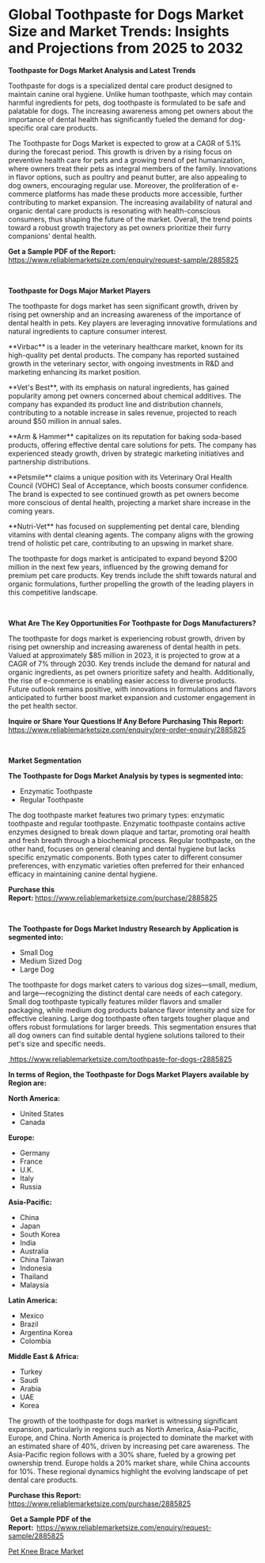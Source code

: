 <p><h1>Global Toothpaste for Dogs Market Size and Market Trends: Insights and Projections from 2025 to 2032</h1></p><p><strong>Toothpaste for Dogs Market Analysis and Latest Trends</strong></p>
<p><p>Toothpaste for dogs is a specialized dental care product designed to maintain canine oral hygiene. Unlike human toothpaste, which may contain harmful ingredients for pets, dog toothpaste is formulated to be safe and palatable for dogs. The increasing awareness among pet owners about the importance of dental health has significantly fueled the demand for dog-specific oral care products.</p><p>The Toothpaste for Dogs Market is expected to grow at a CAGR of 5.1% during the forecast period. This growth is driven by a rising focus on preventive health care for pets and a growing trend of pet humanization, where owners treat their pets as integral members of the family. Innovations in flavor options, such as poultry and peanut butter, are also appealing to dog owners, encouraging regular use. Moreover, the proliferation of e-commerce platforms has made these products more accessible, further contributing to market expansion. The increasing availability of natural and organic dental care products is resonating with health-conscious consumers, thus shaping the future of the market. Overall, the trend points toward a robust growth trajectory as pet owners prioritize their furry companions’ dental health.</p></p>
<p><strong>Get a Sample PDF of the Report:&nbsp;</strong> <a href="https://www.reliablemarketsize.com/enquiry/request-sample/2885825?utm_campaign=2384&utm_medium=2&utm_source=Github&utm_content=ia&utm_term=13032025&utm_id=toothpaste-for-dogs">https://www.reliablemarketsize.com/enquiry/request-sample/2885825</a></p>
<p>&nbsp;</p>
<p><strong>Toothpaste for Dogs Major Market Players</strong></p>
<p><p>The toothpaste for dogs market has seen significant growth, driven by rising pet ownership and an increasing awareness of the importance of dental health in pets. Key players are leveraging innovative formulations and natural ingredients to capture consumer interest.</p><p>**Virbac** is a leader in the veterinary healthcare market, known for its high-quality pet dental products. The company has reported sustained growth in the veterinary sector, with ongoing investments in R&D and marketing enhancing its market position.</p><p>**Vet's Best**, with its emphasis on natural ingredients, has gained popularity among pet owners concerned about chemical additives. The company has expanded its product line and distribution channels, contributing to a notable increase in sales revenue, projected to reach around $50 million in annual sales.</p><p>**Arm & Hammer** capitalizes on its reputation for baking soda-based products, offering effective dental care solutions for pets. The company has experienced steady growth, driven by strategic marketing initiatives and partnership distributions.</p><p>**Petsmile** claims a unique position with its Veterinary Oral Health Council (VOHC) Seal of Acceptance, which boosts consumer confidence. The brand is expected to see continued growth as pet owners become more conscious of dental health, projecting a market share increase in the coming years.</p><p>**Nutri-Vet** has focused on supplementing pet dental care, blending vitamins with dental cleaning agents. The company aligns with the growing trend of holistic pet care, contributing to an upswing in market share.</p><p>The toothpaste for dogs market is anticipated to expand beyond $200 million in the next few years, influenced by the growing demand for premium pet care products. Key trends include the shift towards natural and organic formulations, further propelling the growth of the leading players in this competitive landscape.</p></p>
<p>&nbsp;</p>
<p><strong>What Are The Key Opportunities For Toothpaste for Dogs Manufacturers?</strong></p>
<p><p>The toothpaste for dogs market is experiencing robust growth, driven by rising pet ownership and increasing awareness of dental health in pets. Valued at approximately $85 million in 2023, it is projected to grow at a CAGR of 7% through 2030. Key trends include the demand for natural and organic ingredients, as pet owners prioritize safety and health. Additionally, the rise of e-commerce is enabling easier access to diverse products. Future outlook remains positive, with innovations in formulations and flavors anticipated to further boost market expansion and customer engagement in the pet health sector.</p></p>
<p><strong>Inquire or Share Your Questions If Any Before Purchasing This Report:</strong> <a href="https://www.reliablemarketsize.com/enquiry/pre-order-enquiry/2885825?utm_campaign=2384&utm_medium=2&utm_source=Github&utm_content=ia&utm_term=13032025&utm_id=toothpaste-for-dogs">https://www.reliablemarketsize.com/enquiry/pre-order-enquiry/2885825</a></p>
<p>&nbsp;</p>
<p><strong>Market Segmentation</strong></p>
<p><strong>The Toothpaste for Dogs Market Analysis by types is segmented into:</strong></p>
<p><ul><li>Enzymatic Toothpaste</li><li>Regular Toothpaste</li></ul></p>
<p><p>The dog toothpaste market features two primary types: enzymatic toothpaste and regular toothpaste. Enzymatic toothpaste contains active enzymes designed to break down plaque and tartar, promoting oral health and fresh breath through a biochemical process. Regular toothpaste, on the other hand, focuses on general cleaning and dental hygiene but lacks specific enzymatic components. Both types cater to different consumer preferences, with enzymatic varieties often preferred for their enhanced efficacy in maintaining canine dental hygiene.</p></p>
<p><strong>Purchase this Report:&nbsp;</strong><a href="https://www.reliablemarketsize.com/purchase/2885825?utm_campaign=2384&utm_medium=2&utm_source=Github&utm_content=ia&utm_term=13032025&utm_id=toothpaste-for-dogs">https://www.reliablemarketsize.com/purchase/2885825</a></p>
<p>&nbsp;</p>
<p><strong>The Toothpaste for Dogs Market Industry Research by Application is segmented into:</strong></p>
<p><ul><li>Small Dog</li><li>Medium Sized Dog</li><li>Large Dog</li></ul></p>
<p><p>The toothpaste for dogs market caters to various dog sizes—small, medium, and large—recognizing the distinct dental care needs of each category. Small dog toothpaste typically features milder flavors and smaller packaging, while medium dog products balance flavor intensity and size for effective cleaning. Large dog toothpaste often targets tougher plaque and offers robust formulations for larger breeds. This segmentation ensures that all dog owners can find suitable dental hygiene solutions tailored to their pet's size and specific needs.</p></p>
<p><a href="https://www.reliablemarketsize.com/toothpaste-for-dogs-r2885825?utm_campaign=2384&utm_medium=2&utm_source=Github&utm_content=ia&utm_term=13032025&utm_id=toothpaste-for-dogs">&nbsp;https://www.reliablemarketsize.com/toothpaste-for-dogs-r2885825</a></p>
<p><strong>In terms of Region, the Toothpaste for Dogs Market Players available by Region are:</strong></p>
<p>
    <p> <strong> North America: </strong>
        <ul>
            <li>United States</li>
            <li>Canada</li>
        </ul>
        </p> 
    <p> <strong> Europe: </strong>
        <ul>
            <li>Germany</li>
            <li>France</li>
            <li>U.K.</li>
            <li>Italy</li>
            <li>Russia</li>
        </ul>
        </p> 
    <p> <strong> Asia-Pacific: </strong>
        <ul>
            <li>China</li>
            <li>Japan</li>
            <li>South Korea</li>
            <li>India</li>
            <li>Australia</li>
            <li>China Taiwan</li>
            <li>Indonesia</li>
            <li>Thailand</li>
            <li>Malaysia</li>
        </ul>
        </p> 
    <p> <strong> Latin America: </strong>
        <ul>
            <li>Mexico</li>
            <li>Brazil</li>
            <li>Argentina Korea</li>
            <li>Colombia</li>
        </ul>
        </p> 
    <p> <strong> Middle East & Africa: </strong>
        <ul>
            <li>Turkey</li>
            <li>Saudi</li>
            <li>Arabia</li>
            <li>UAE</li>
            <li>Korea</li>
        </ul>
    </p>
    </p>
<p><p>The growth of the toothpaste for dogs market is witnessing significant expansion, particularly in regions such as North America, Asia-Pacific, Europe, and China. North America is projected to dominate the market with an estimated share of 40%, driven by increasing pet care awareness. The Asia-Pacific region follows with a 30% share, fueled by a growing pet ownership trend. Europe holds a 20% market share, while China accounts for 10%. These regional dynamics highlight the evolving landscape of pet dental care products.</p></p>
<p><strong>Purchase this Report: </strong><a href="https://www.reliablemarketsize.com/purchase/2885825?utm_campaign=2384&utm_medium=2&utm_source=Github&utm_content=ia&utm_term=13032025&utm_id=toothpaste-for-dogs">https://www.reliablemarketsize.com/purchase/2885825</a></p>
<p>&nbsp;<strong>Get a Sample PDF of the Report:&nbsp;&nbsp;</strong><a href="https://www.reliablemarketsize.com/enquiry/request-sample/2885825?utm_campaign=2384&utm_medium=2&utm_source=Github&utm_content=ia&utm_term=13032025&utm_id=toothpaste-for-dogs">https://www.reliablemarketsize.com/enquiry/request-sample/2885825</a></p>
<p><strong></strong></p>
<p><p><a href="https://github.com/shondapmbau/Market-Research-Report-List-1/blob/main/pet-knee-brace-market.md?utm_campaign=2384&utm_medium=2&utm_source=Github&utm_content=ia&utm_term=13032025&utm_id=toothpaste-for-dogs">Pet Knee Brace Market</a></p></p>